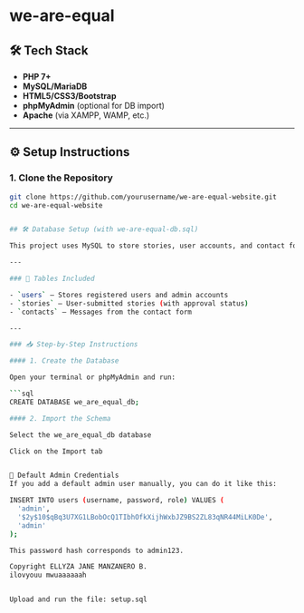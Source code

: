 # we-are-equal

## 🛠️ Tech Stack

- **PHP 7+**
- **MySQL/MariaDB**
- **HTML5/CSS3/Bootstrap**
- **phpMyAdmin** (optional for DB import)
- **Apache** (via XAMPP, WAMP, etc.)

---

## ⚙️ Setup Instructions

### 1. Clone the Repository

```bash
git clone https://github.com/yourusername/we-are-equal-website.git
cd we-are-equal-website


## 🛠️ Database Setup (with we-are-equal-db.sql)

This project uses MySQL to store stories, user accounts, and contact form messages.

---

### 🧱 Tables Included

- `users` – Stores registered users and admin accounts
- `stories` – User-submitted stories (with approval status)
- `contacts` – Messages from the contact form

---

### 📥 Step-by-Step Instructions

#### 1. Create the Database

Open your terminal or phpMyAdmin and run:

```sql
CREATE DATABASE we_are_equal_db;

#### 2. Import the Schema

Select the we_are_equal_db database

Click on the Import tab


🧪 Default Admin Credentials
If you add a default admin user manually, you can do it like this:

INSERT INTO users (username, password, role) VALUES (
  'admin',
  '$2y$10$qBq3U7XG1LBobOcQ1TIbhOfkXijhWxbJZ9BS2ZL83qNR44MiLK0De',
  'admin'
);

This password hash corresponds to admin123.

Copyright ELLYZA JANE MANZANERO B.
ilovyouu mwuaaaaaah


Upload and run the file: setup.sql
